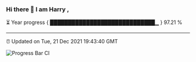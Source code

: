 ### Hi there 👋 I am Harry , 

⏳ Year progress { █████████████████████████████▁ } 97.21 %

---

⏰ Updated on Tue, 21 Dec 2021 19:43:40 GMT

![Progress Bar CI](https://github.com/duykhang68/duykhang68/workflows/Progress%20Bar%20CI/badge.svg)
